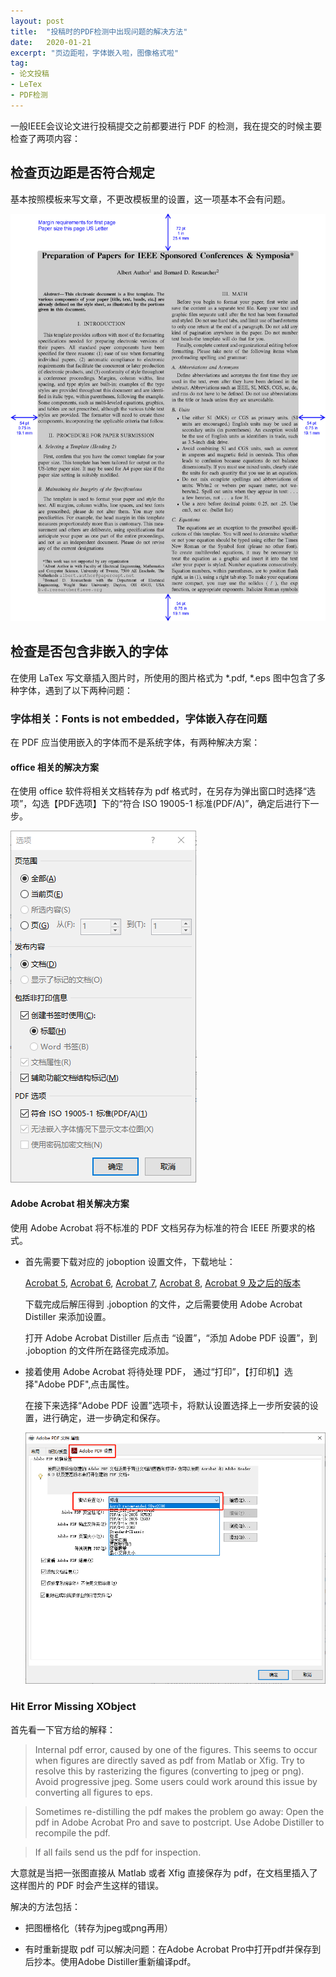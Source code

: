 ```yaml
---
layout: post
title:  "投稿时的PDF检测中出现问题的解决方法"
date:   2020-01-21
excerpt: "页边距啦，字体嵌入啦，图像格式啦"
tag:
- 论文投稿
- LeTex
- PDF检测
---
```


一般IEEE会议论文进行投稿提交之前都要进行 PDF 的检测，我在提交的时候主要检查了两项内容：
## 检查页边距是否符合规定
   
   基本按照模板来写文章，不更改模板里的设置，这一项基本不会有问题。
   
   ![](/images/posts/2020-01-21-temple-margin.jpg)
## 检查是否包含非嵌入的字体
   
   在使用 LaTex 写文章插入图片时，所使用的图片格式为 *.pdf, *.eps 图中包含了多种字体，遇到了以下两种问题：

### 字体相关：Fonts is not embedded，字体嵌入存在问题
   
   在 PDF 应当使用嵌入的字体而不是系统字体，有两种解决方案：

#### office 相关的解决方案
  
在使用 office 软件将相关文档转存为 pdf 格式时，在另存为弹出窗口时选择“选项”，勾选【PDF选项】下的“符合 ISO 19005-1 标准(PDF/A)”，确定后进行下一步。

![](/images/posts/2020-01-21-word-solution.png)

#### Adobe Acrobat 相关解决方案

使用 Adobe Acrobat 将不标准的 PDF 文档另存为标准的符合 IEEE 所要求的格式。

* 首先需要下载对应的 joboption 设置文件，下载地址：

    [Acrobat 5](http://controls.papercept.net/conferences/support/files/Acro5.recommended24Oct2006.joboptions.zip), [Acrobat 6](http://controls.papercept.net/conferences/support/files/Acro6.recommended.24Oct2006.joboptions.zip),
    [Acrobat 7](http://controls.papercept.net/conferences/support/files/Acro7.recommended.24Oct2006.joboptions.zip),
    [Acrobat 8](http://controls.papercept.net/conferences/support/files/Acro8.recommended.6Dec2006.joboptions.zip),
    [Acrobat 9 及之后的版本](http://controls.papercept.net/conferences/support/files/Acro9.recommended.9Dec2008.joboptions.zip)

    下载完成后解压得到 .joboption 的文件，之后需要使用 Adobe Acrobat Distiller 来添加设置。

    打开 Adobe Acrobat Distiller 后点击 “设置”，“添加 Adobe PDF 设置”，到 .joboption 的文件所在路径完成添加。

* 接着使用 Adobe Acrobat 将待处理 PDF， 通过“打印”，【打印机】选择"Adobe PDF",点击属性。

    在接下来选择“Adobe PDF 设置”选项卡，将默认设置选择上一步所安装的设置，进行确定，进一步确定和保存。

    ![](/images/posts/2020-01-21-adobe-solution.png)


### Hit Error Missing XObject

首先看一下官方给的解释：

> Internal pdf error, caused by one of the figures. This seems to occur when figures are directly saved as pdf from Matlab or Xfig. Try to resolve this by rasterizing the figures (converting to jpeg or png). Avoid progressive jpeg. Some users could work around this issue by converting all figures to eps.

> Sometimes re-distilling the pdf makes the problem go away: Open the pdf in Adobe Acrobat Pro and save to postcript. Use Adobe Distiller to recompile the pdf.

> If all fails send us the pdf for inspection.

大意就是当把一张图直接从 Matlab 或者 Xfig 直接保存为 pdf，在文档里插入了这样图片的 PDF 时会产生这样的错误。

解决的方法包括：

* 把图栅格化（转存为jpeg或png再用）

* 有时重新提取 pdf 可以解决问题：在Adobe Acrobat Pro中打开pdf并保存到后抄本。使用Adobe Distiller重新编译pdf。
